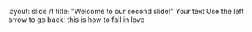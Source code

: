 
layout: slide /t
title: "Welcome to our second slide!"
Your text
Use the left arrow to go back!
this is how to fall in love
